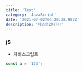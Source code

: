 ```yaml
---
title: 'Test'
category: 'JavaScript'
date: '2021-07-02T04:20:38.982Z'
description: '테스트입니다!'
---
```


### jS

- 자바스크립트

```js
const a = '123';
```
